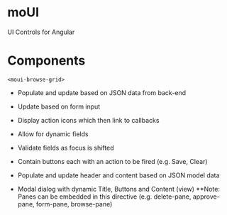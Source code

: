 # moUI
UI Controls for Angular

Components
==========

    <moui-browse-grid>
* Populate and update based on JSON data from back-end
* Update based on form input
* Display action icons which then link to callbacks

    <moui-form-pane>
* Allow for dynamic fields
* Validate fields as focus is shifted
* Contain buttons each with an action to be fired (e.g. Save, Clear)

    <moui-accordion>
* Populate and update header and content based on JSON model data

    <moui-accordion-grid>

    <moui-dialog>
* Modal dialog with dynamic Title, Buttons and Content (view)
**Note: Panes can be embedded in this directive (e.g. delete-pane,  approve-pane, form-pane, browse-pane)

    <moui-checkbox-field>

    <moui-text-field>

    <moui-text-area>

    <moui-autocomplete-field>

    <moui-date-field>

    <moui-datetime-field>

    <moui-list-field>

    <moui-progress-bar>

    <moui-switch>
